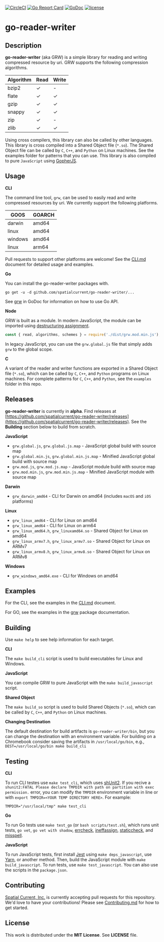 [![CircleCI](https://circleci.com/gh/spatialcurrent/go-reader-writer/tree/master.svg?style=svg)](https://circleci.com/gh/spatialcurrent/go-reader-writer/tree/master) [![Go Report Card](https://goreportcard.com/badge/spatialcurrent/go-reader-writer)](https://goreportcard.com/report/spatialcurrent/go-reader-writer)  [![GoDoc](https://godoc.org/github.com/spatialcurrent/go-reader-writer?status.svg)](https://godoc.org/github.com/spatialcurrent/go-reader-writer) [![license](http://img.shields.io/badge/license-MIT-red.svg?style=flat)](https://github.com/spatialcurrent/go-reader-writer/blob/master/LICENSE)

# go-reader-writer

## Description

**go-reader-writer** (aka GRW) is a simple library for reading and writing compressed resource by uri.  GRW supports the following compression algorithms.

| Algorithm | Read |  Write |
| ---- | ------ |  ------ |
| bzip2 | ✓ | - |
| flate | ✓ | ✓ |
| gzip | ✓ | ✓ |
| snappy | ✓ | ✓ |
| zip | ✓ | - |
| zlib | ✓ | ✓ |

Using cross compilers, this library can also be called by other languages.  This library is cross compiled into a Shared Object file (`*.so`).  The Shared Object file can be called by `C`, `C++`, and `Python` on Linux machines.  See the examples folder for patterns that you can use.  This library is also compiled to pure `JavaScript` using [GopherJS](https://github.com/gopherjs/gopherjs).

## Usage

**CLI**

The command line tool, `grw`, can be used to easily read and write compressed resources by uri.  We currently support the following platforms.

| GOOS | GOARCH |
| ---- | ------ |
| darwin | amd64 |
| linux | amd64 |
| windows | amd64 |
| linux | arm64 |

Pull requests to support other platforms are welcome!  See the [CLI.md](docs/CLI.md) document for detailed usage and examples.

**Go**

You can install the go-reader-writer packages with.


```shell
go get -u -d github.com/spatialcurrent/go-reader-writer/...
```

See [grw](https://godoc.org/github.com/spatialcurrent/go-reader-writer/pkg/grw) in GoDoc for information on how to use Go API.

**Node**

GRW is built as a module.  In modern JavaScript, the module can be imported using [destructuring assignment](https://developer.mozilla.org/en-US/docs/Web/JavaScript/Reference/Operators/Destructuring_assignment).

```javascript
const { read, algorithms, schemes } = require('./dist/grw.mod.min.js');
```

In legacy JavaScript, you can use the `grw.global.js` file that simply adds `grw` to the global scope.

**C**

A variant of the reader and writer functions are exported in a Shared Object file (`*.so`), which can be called by `C`, `C++`, and `Python` programs on Linux machines.  For complete patterns for `C`, `C++`, and `Python`, see the `examples` folder in this repo.

## Releases

**go-reader-writer** is currently in **alpha**.  Find releases at [https://github.com/spatialcurrent/go-reader-writer/releases](https://github.com/spatialcurrent/go-reader-writer/releases).  See the **Building** section below to build from scratch.

**JavaScript**

- `grw.global.js`, `grw.global.js.map` - JavaScript global build  with source map
- `grw.global.min.js`, `grw.global.min.js.map` - Minified JavaScript global build with source map
- `grw.mod.js`, `grw.mod.js.map` - JavaScript module build  with source map
- `grw.mod.min.js`, `grw.mod.min.js.map` - Minified JavaScript module with source map

**Darwin**

- `grw_darwin_amd64` - CLI for Darwin on amd64 (includes `macOS` and `iOS` platforms)

**Linux**

- `grw_linux_amd64` - CLI for Linux on amd64
- `grw_linux_amd64` - CLI for Linux on arm64
- `grw_linux_amd64.h`, `grw_linuxamd64.so` - Shared Object for Linux on amd64
- `grw_linux_armv7.h`, `grw_linux_armv7.so` - Shared Object for Linux on ARMv7
- `grw_linux_armv8.h`, `grw_linux_armv8.so` - Shared Object for Linux on ARMv8

**Windows**

- `grw_windows_amd64.exe` - CLI for Windows on amd64

## Examples

For the CLI, see the examples in the [CLI.md](docs/CLI.md) document.

For GO, see the examples in the [grw](https://godoc.org/github.com/spatialcurrent/go-reader-writer/pkg/grw) package documentation.

## Building

Use `make help` to see help information for each target.

**CLI**

The `make build_cli` script is used to build executables for Linux and Windows.

**JavaScript**

You can compile GRW to pure JavaScript with the `make build_javascript` script.

**Shared Object**

The `make build_so` script is used to build Shared Objects (`*.so`), which can be called by `C`, `C++`, and `Python` on Linux machines.

**Changing Destination**

The default destination for build artifacts is `go-reader-writer/bin`, but you can change the destination with an environment variable.  For building on a Chromebook consider saving the artifacts in `/usr/local/go/bin`, e.g., `DEST=/usr/local/go/bin make build_cli`

## Testing


**CLI**

To run CLI testes use `make test_cli`, which uses [shUnit2](https://github.com/kward/shunit2).  If you recive a `shunit2:FATAL Please declare TMPDIR with path on partition with exec permission.` error, you can modify the `TMPDIR` environment variable in line or with `export TMPDIR=<YOUR TEMP DIRECTORY HERE>`. For example:

```
TMPDIR="/usr/local/tmp" make test_cli
```

**Go**

To run Go tests use `make test_go` (or `bash scripts/test.sh`), which runs unit tests, `go vet`, `go vet with shadow`, [errcheck](https://github.com/kisielk/errcheck), [ineffassign](https://github.com/gordonklaus/ineffassign), [staticcheck](https://staticcheck.io/), and [misspell](https://github.com/client9/misspell).

**JavaScript**

To run JavaScript tests, first install [Jest](https://jestjs.io/) using `make deps_javascript`, use [Yarn](https://yarnpkg.com/en/), or another method.  Then, build the JavaScript module with `make build_javascript`.  To run tests, use `make test_javascript`.  You can also use the scripts in the `package.json`.

## Contributing

[Spatial Current, Inc.](https://spatialcurrent.io) is currently accepting pull requests for this repository.  We'd love to have your contributions!  Please see [Contributing.md](https://github.com/spatialcurrent/go-reader-writer/blob/master/CONTRIBUTING.md) for how to get started.

## License

This work is distributed under the **MIT License**.  See **LICENSE** file.
